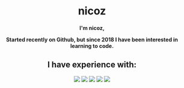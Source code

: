 <h1 align="center"> nicoz </h1>

<h4 align="center"> I'm nicoz,

Started recently on Github, but since 2018 I have been interested in learning to code.</h4>

<h2 align="center"> I have experience with: </h2>

<p align="center">
<img  src ='https://img.shields.io/badge/-csharp-0d1117?style=for-the-badge&logo=csharp'> </a>
<img  src ='https://img.shields.io/badge/-HTML-0d1117?style=for-the-badge&logo=html5'> </a>
<img  src ='https://img.shields.io/badge/-css-0d1117?style=for-the-badge&logo=css3'> </a>
<img  src ='https://img.shields.io/badge/-javascript-0d1117?style=for-the-badge&logo=javascript'> </a>
<img  src ='https://img.shields.io/badge/-.NET-0d1117?style=for-the-badge&logo=dotnet'> </a>
</p>
